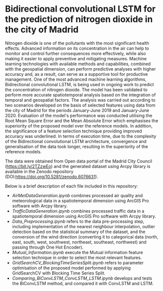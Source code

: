 # Bidirectional convolutional LSTM for the prediction of nitrogen dioxide in the city of Madrid

Nitrogen dioxide is one of the pollutants with the most significant health effects. Advanced information on its concentration in the air can help to monitor and control further consequences more effectively, while also making it easier to apply preventive and mitigating measures. Machine learning technologies with available methods and capabilities, combined with the geospatial dimension, can perform predictive analyses with higher accuracy and, as a result, can serve as a supportive tool for productive management. One of the most advanced machine learning algorithms, Bidirectional convolutional LSTM, is being used in ongoing work to predict the concentration of nitrogen dioxide. The model has been validated to perform more accurate spatiotemporal analysis based on the integration of temporal and geospatial factors. The analysis was carried out according to two scenarios developed on the basis of selected features using data from the city of Madrid for the periods January-June 2019 and January-June 2020. Evaluation of the model's performance was conducted utilising the Root Mean Square Error and the Mean Absolute Error which emphasises the superiority of the proposed model over the reference models. In addition, the significance of a feature selection technique providing improved accuracy was underlined. In terms of execution time, due to the complexity of the Bidirectional convolutional LSTM architecture, convergence and generalisation of the data took longer, resulting in the superiority of the reference models.


The data were obtained from Open data portal of the Madrid City Council (https://bit.ly/2TZzwEo) and the generated dataset using Arcpy library is available in the Zenodo repository (DOI:https://doi.org/10.5281/zenodo.6076631).

Below is a brief description of each file included in this repository:

- _AirMetDataGeneration.ipynb_  combines processed air quality and meteorological data in a spatiotemporal dimension using ArcGIS Pro software with Arcpy library.
- _TrafficDataGeneration.ipynb_  combines processed traffic data in a spatiotemporal dimension using ArcGIS Pro software with Arcpy library.
- _Data\_Preprocessing.ipynb_ refers to the data pre-processing step, including implementation of the nearest neighbour interpolation, outlier detection based on the statistical summary of the dataset, and the conversion of the wind direction (converting it to categorical data (north, east, south, west, southwest, northeast, southeast, northwest) and passing through One Hot Encoder). 
- _Mutual\_Information.ipynb_ execute the Mutual information feature selection technique in order to select the most relevant features. 
- _GridSearchCV\_BlockingTimeSeriesSplit.ipynb_ refers to parameter optimisation of the proposed model performed by applying GridSearchCV with Blocking Time Series Split. 
- _Comparing\_BiConvLSTM\_ConvLSTM\_LSTM.ipynb_ develops and tests the BiConvLSTM method, and compared it with ConvLSTM and LSTM. 






